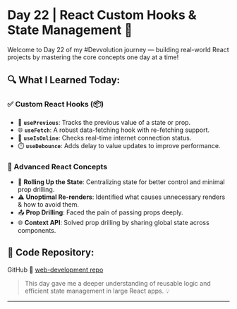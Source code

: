 # Day 22 | React Custom Hooks & State Management 🚀

Welcome to Day 22 of my #Devvolution journey — building real-world React projects by mastering the core concepts one day at a time!

## 🔍 What I Learned Today:

### ✅ Custom React Hooks (📦)
- 🔁 **`usePrevious`**: Tracks the previous value of a state or prop.
- 🌐 **`useFetch`**: A robust data-fetching hook with re-fetching support.
- 📡 **`useIsOnline`**: Checks real-time internet connection status.
- ⏱️ **`useDebounce`**: Adds delay to value updates to improve performance.

### 🧠 Advanced React Concepts
- 🔄 **Rolling Up the State**: Centralizing state for better control and minimal prop drilling.
- ⚠️ **Unoptimal Re-renders**: Identified what causes unnecessary renders & how to avoid them.
- 📤 **Prop Drilling**: Faced the pain of passing props deeply.
- 🌐 **Context API**: Solved prop drilling by sharing global state across components.

## 📂 Code Repository:
GitHub 🔗 [web-development repo](https://github.com/Shrey-Vats/web-development)

> This day gave me a deeper understanding of reusable logic and efficient state management in large React apps. 💡

---
